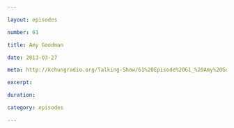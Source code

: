```yaml
---

layout: episodes

number: 61

title: Amy Goodman

date: 2013-03-27

meta: http://kchungradio.org/Talking-Show/61%20Episode%2061_%20Amy%20Goodman.mp3

excerpt: 

duration: 

category: episodes

---
```


